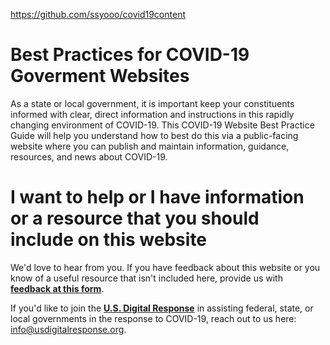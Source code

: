 https://github.com/ssyooo/covid19content

# Best Practices for COVID-19 Goverment Websites
As a state or local government, it is important keep your constituents informed with clear, direct information and instructions in this rapidly changing environment of COVID-19. This COVID-19 Website Best Practice Guide will help you understand how to best do this via a public-facing website where you can publish and maintain information, guidance, resources, and news about COVID-19.

# I want to help or I have information or a resource that you should include on this website
We'd love to hear from you. If you have feedback about this website or you know of a useful resource that isn't included here, provide us with **[feedback at this form](https://airtable.com/shrhIGZLVYi7eqOv5)**.

If you'd like to join the **[U.S. Digital Response](https://www.usdigitalresponse.org/)** in assisting federal, state, or local governments in the response to COVID-19, reach out to us here: [info@usdigitalresponse.org](info@usdigitalresponse.org).
